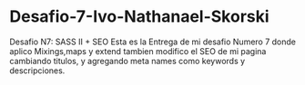 # Desafio-7-Ivo-Nathanael-Skorski
Desafio N7: SASS II + SEO
Esta es la Entrega de mi desafio Numero 7 donde aplico Mixings,maps y extend tambien modifico el SEO de mi pagina cambiando titulos, y agregando meta names como keywords y descripciones.

